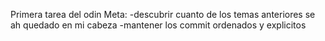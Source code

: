 Primera tarea del odin
Meta:
    -descubrir cuanto de los temas anteriores se ah quedado en mi cabeza
    -mantener los commit ordenados y explicitos
